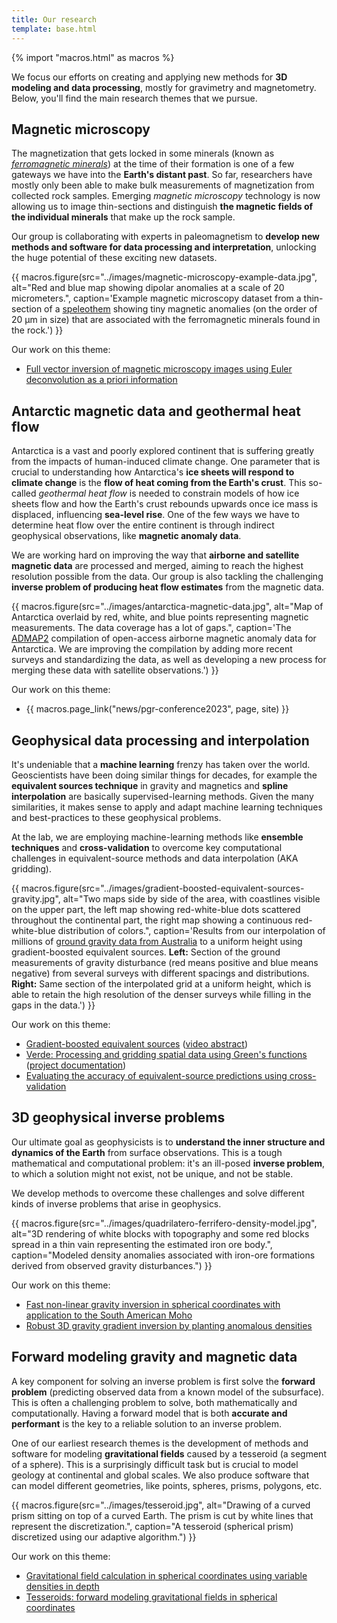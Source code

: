 ```yaml
---
title: Our research
template: base.html
---
```


{% import "macros.html" as macros %}

<div class="lead">

We focus our efforts on creating and applying new methods for **3D modeling and
data processing**, mostly for gravimetry and magnetometry. Below, you'll find
the main research themes that we pursue.

</div>


<section class="extra-space flow">

## Magnetic microscopy

The magnetization that gets locked in some minerals (known as [*ferromagnetic minerals*](https://en.wikipedia.org/wiki/Ferromagnetism)) at the time of their formation is one of a few gateways we have into the **Earth's distant past**.
So far, researchers have mostly only been able to make bulk measurements of magnetization from collected rock samples.
Emerging *magnetic microscopy* technology is now allowing us to image thin-sections and distinguish **the magnetic fields of the individual minerals** that make up the rock sample.

Our group is collaborating with experts in paleomagnetism to **develop new methods and software for data processing and interpretation**, unlocking the huge potential of these exciting new datasets.

{{ macros.figure(src="../images/magnetic-microscopy-example-data.jpg", alt="Red and blue map showing dipolar anomalies at a scale of 20 micrometers.", caption='Example magnetic microscopy dataset from a thin-section of a <a href="https://en.wikipedia.org/wiki/Speleothem">speleothem</a> showing tiny magnetic anomalies (on the order of 20 µm in size) that are associated with the ferromagnetic minerals found in the rock.') }}

<div class="callout">

Our work on this theme:

* [Full vector inversion of magnetic microscopy images using Euler deconvolution as a priori information](https://github.com/compgeolab/micromag-euler-dipole)

</div>

</section>
<section class="extra-space-xl flow">

## Antarctic magnetic data and geothermal heat flow

Antarctica is a vast and poorly explored continent that is suffering greatly from the impacts of human-induced climate change.
One parameter that is crucial to understanding how Antarctica's **ice sheets will respond to climate change** is the **flow of heat coming from the Earth's crust**.
This so-called *geothermal heat flow* is needed to constrain models of how ice sheets flow and how the Earth's crust rebounds upwards once ice mass is displaced, influencing **sea-level rise**.
One of the few ways we have to determine heat flow over the entire continent is through indirect geophysical observations, like **magnetic anomaly data**.

We are working hard on improving the way that **airborne and satellite magnetic data** are processed and merged, aiming to reach the highest resolution possible from the data.
Our group is also tackling the challenging **inverse problem of producing heat flow estimates** from the magnetic data.

{{ macros.figure(src="../images/antarctica-magnetic-data.jpg", alt="Map of Antarctica overlaid by red, white, and blue points representing magnetic measurements. The data coverage has a lot of gaps.", caption='The <a href="https://doi.org/10.1029/2018GL078153">ADMAP2</a> compilation of open-access airborne magnetic anomaly data for Antarctica. We are improving the compilation by adding more recent surveys and standardizing the data, as well as developing a new process for merging these data with satellite observations.') }}

<div class="callout">

Our work on this theme:

* {{ macros.page_link("news/pgr-conference2023", page, site) }}

</div>

</section>
<section class="extra-space-xl flow">

## Geophysical data processing and interpolation

It's undeniable that a **machine learning** frenzy has taken over the world.
Geoscientists have been doing similar things for decades, for example the **equivalent sources technique** in gravity and magnetics and **spline interpolation** are basically supervised-learning methods.
Given the many similarities, it makes sense to apply and adapt machine learning techniques and best-practices to these geophysical problems.

At the lab, we are employing machine-learning methods like **ensemble techniques** and **cross-validation** to overcome key computational challenges in equivalent-source methods and data interpolation (AKA gridding).

{{ macros.figure(src="../images/gradient-boosted-equivalent-sources-gravity.jpg", alt="Two maps side by side of the area, with coastlines visible on the upper part, the left map showing red-white-blue dots scattered throughout the continental part, the right map showing a continuous red-white-blue distribution of colors.", caption='Results from our interpolation of millions of <a href="https://github.com/compgeolab/australia-gravity-data">ground gravity data from Australia</a> to a uniform height using gradient-boosted equivalent sources. <strong>Left:</strong> Section of the ground measurements of gravity disturbance (red means positive and blue means negative) from several surveys with different spacings and distributions. <strong>Right:</strong> Same section of the interpolated grid at a uniform height, which is able to retain the high resolution of the denser surveys while filling in the gaps in the data.') }}

<div class="callout">

Our work on this theme:

* [Gradient-boosted equivalent sources](https://github.com/compgeolab/eql-gradient-boosted) ([video abstract](https://doi.org/10.6084/m9.figshare.14515188))
* [Verde: Processing and gridding spatial data using Green's functions](https://doi.org/10.21105/joss.00957) ([project documentation](https://www.fatiando.org/verde/latest/))
* [Evaluating the accuracy of equivalent-source predictions using cross-validation](https://doi.org/10.6084/m9.figshare.12245372)

</div>

</section>
<section class="extra-space-xl flow">

## 3D geophysical inverse problems

Our ultimate goal as geophysicists is to **understand the inner structure and dynamics of the Earth** from surface observations.
This is a tough mathematical and computational problem: it's an ill-posed **inverse problem**, to which a solution might not exist, not be unique, and not be stable.

We develop methods to overcome these challenges and solve different kinds of inverse problems that arise in geophysics.

{{ macros.figure(src="../images/quadrilatero-ferrifero-density-model.jpg", alt="3D rendering of white blocks with topography and some red blocks spread in a thin vain representing the estimated iron ore body.", caption="Modeled density anomalies associated with iron-ore formations derived from observed gravity disturbances.") }}

<div class="callout">

Our work on this theme:

* [Fast non-linear gravity inversion in spherical coordinates with application to the South American Moho](https://github.com/pinga-lab/paper-moho-inversion-tesseroids)
* [Robust 3D gravity gradient inversion by planting anomalous densities](https://github.com/pinga-lab/paper-planting-densities)

</div>

</section>
<section class="extra-space-xl flow">


## Forward modeling gravity and magnetic data

A key component for solving an inverse problem is first solve the **forward problem** (predicting observed data from a known model of the subsurface).
This is often a challenging problem to solve, both mathematically and computationally.
Having a forward model that is both **accurate and performant** is the key to a reliable solution to an inverse problem.

One of our earliest research themes is the development of methods and software for modeling **gravitational fields** caused by a tesseroid (a segment of a sphere).
This is a surprisingly difficult task but is crucial to model geology at continental and global scales.
We also produce software that can model different geometries, like points, spheres, prisms, polygons, etc.

{{ macros.figure(src="../images/tesseroid.jpg", alt="Drawing of a curved prism sitting on top of a curved Earth. The prism is cut by white lines that represent the discretization.", caption="A tesseroid (spherical prism) discretized using our adaptive algorithm.") }}

<div class="callout">

Our work on this theme:

* [Gravitational field calculation in spherical coordinates using variable densities in depth](https://github.com/pinga-lab/tesseroid-variable-density)
* [Tesseroids: forward modeling gravitational fields in spherical coordinates](https://github.com/pinga-lab/paper-tesseroids)

</div>

</section>
